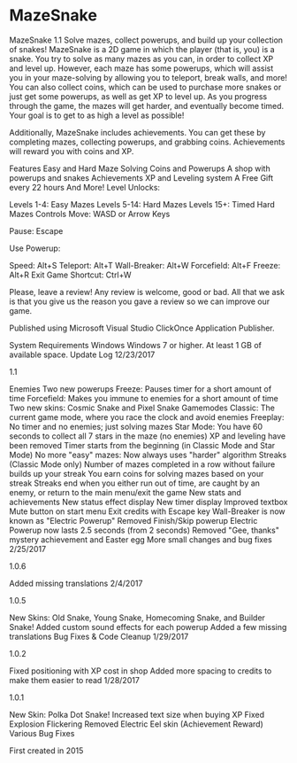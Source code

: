 # MazeSnake

MazeSnake 1.1
Solve mazes, collect powerups, and build up your collection of snakes! 
MazeSnake is a 2D game in which the player (that is, you) is a snake. You try to solve as many mazes as you can, in order to collect XP and level up. However, each maze has some powerups, which will assist you in your maze-solving by allowing you to teleport, break walls, and more! You can also collect coins, which can be used to purchase more snakes or just get some powerups, as well as get XP to level up. As you progress through the game, the mazes will get harder, and eventually become timed. Your goal is to get to as high a level as possible!

Additionally, MazeSnake includes achievements. You can get these by completing mazes, collecting powerups, and grabbing coins. Achievements will reward you with coins and XP.

Features
Easy and Hard Maze Solving
Coins and Powerups
A shop with powerups and snakes
Achievements
XP and Leveling system
A Free Gift every 22 hours
And More!
Level Unlocks:

Levels 1-4: Easy Mazes
Levels 5-14: Hard Mazes
Levels 15+: Timed Hard Mazes
Controls
Move: WASD or Arrow Keys

Pause: Escape

Use Powerup:

Speed: Alt+S
Teleport: Alt+T
Wall-Breaker: Alt+W
Forcefield: Alt+F
Freeze: Alt+R
Exit Game Shortcut: Ctrl+W

Please, leave a review! Any review is welcome, good or bad. All that we ask is that you give us the reason you gave a review so we can improve our game.

Published using Microsoft Visual Studio ClickOnce Application Publisher.

System Requirements
Windows
Windows 7 or higher.
At least 1 GB of available space.
Update Log
12/23/2017

1.1

Enemies
Two new powerups
Freeze: Pauses timer for a short amount of time
Forcefield: Makes you immune to enemies for a short amount of time
Two new skins: Cosmic Snake and Pixel Snake
Gamemodes
Classic: The current game mode, where you race the clock and avoid enemies
Freeplay: No timer and no enemies; just solving mazes
Star Mode: You have 60 seconds to collect all 7 stars in the maze (no enemies)
XP and leveling have been removed
Timer starts from the beginning (in Classic Mode and Star Mode)
No more "easy" mazes: Now always uses "harder" algorithm
Streaks (Classic Mode only)
Number of mazes completed in a row without failure builds up your streak
You earn coins for solving mazes based on your streak
Streaks end when you either run out of time, are caught by an enemy, or return to the main menu/exit the game
New stats and achievements
New status effect display
New timer display
Improved textbox
Mute button on start menu
Exit credits with Escape key
Wall-Breaker is now known as "Electric Powerup"
Removed Finish/Skip powerup
Electric Powerup now lasts 2.5 seconds (from 2 seconds)
Removed "Gee, thanks" mystery achievement and Easter egg
More small changes and bug fixes
2/25/2017

1.0.6

Added missing translations
2/4/2017

1.0.5

New Skins: Old Snake, Young Snake, Homecoming Snake, and Builder Snake!
Added custom sound effects for each powerup
Added a few missing translations
Bug Fixes & Code Cleanup
1/29/2017

1.0.2

Fixed positioning with XP cost in shop
Added more spacing to credits to make them easier to read
1/28/2017

1.0.1

New Skin: Polka Dot Snake!
Increased text size when buying XP
Fixed Explosion Flickering
Removed Electric Eel skin (Achievement Reward)
Various Bug Fixes

First created in 2015
